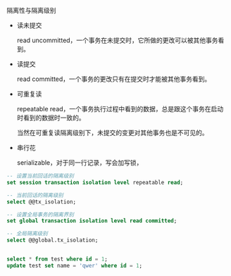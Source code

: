 隔离性与隔离级别



- 读未提交

  read uncommitted，一个事务在未提交时，它所做的更改可以被其他事务看到。

- 读提交

  read committed，一个事务的更改只有在提交时才能被其他事务看到。

- 可重复读

  repeatable read，一个事务执行过程中看到的数据，总是跟这个事务在启动时看到的数据时一致的。

  当然在可重复读隔离级别下，未提交的变更对其他事务也是不可见的。

- 串行花

  serializable，对于同一行记录，写会加写锁，





```sql
-- 设置当前回话的隔离级别
set session transaction isolation level repeatable read;

-- 当前回话的隔离级别
select @@tx_isolation;

-- 设置全局事务的隔离界别
set global transaction isolation level read committed;

-- 全局隔离级别
select @@global.tx_isolation;


select * from test where id = 1;
update test set name = 'qwer' where id = 1;
```

